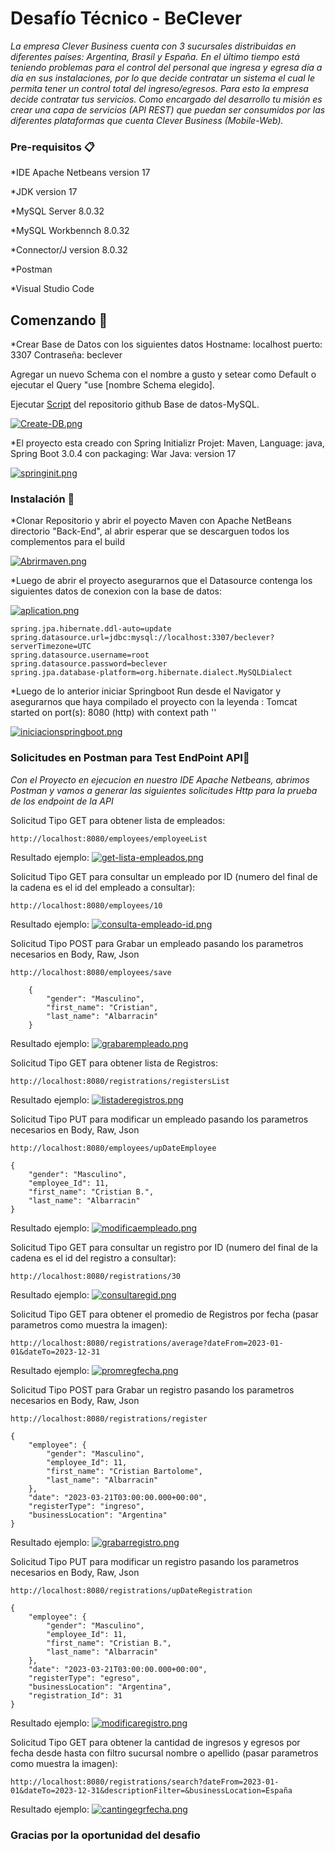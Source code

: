 # Desafío Técnico - BeClever

_La empresa Clever Business cuenta con 3 sucursales distribuidas en diferentes países: Argentina, Brasil y España. En el último tiempo está teniendo problemas para el control del personal que ingresa y egresa día a día en sus instalaciones, por lo que decide contratar un sistema el cual le permita tener un control total del ingreso/egresos.
Para esto la empresa decide contratar tus servicios. Como encargado del desarrollo tu misión es crear una capa de servicios (API REST) que puedan ser consumidos por las diferentes plataformas que cuenta Clever Business (Mobile-Web)._

### Pre-requisitos 📋

*IDE Apache Netbeans version 17

*JDK version 17

*MySQL Server 8.0.32

*MySQL Workbennch 8.0.32

*Connector/J version 8.0.32

*Postman

*Visual Studio Code

## Comenzando 🚀

*Crear Base de Datos con los siguientes datos Hostname: localhost puerto: 3307 Contraseña: beclever

Agregar un nuevo Schema con el nombre a gusto y setear como Default o ejecutar el Query "use [nombre Schema elegido].

Ejecutar [Script](https://github.com/albarracincristian/PruebaTecnica/blob/main/Base%20de%20Datos-MySQL/Script_BD_Clever_Business.sql) del repositorio github Base de datos-MySQL.

[![Create-DB.png](https://i.postimg.cc/2yvtcfL6/Create-DB.png)](https://postimg.cc/0KkZjFfR)

*El proyecto esta creado con Spring Initializr Projet: Maven, Language: java, Spring Boot 3.0.4 con packaging: War Java: version 17

[![springinit.png](https://i.postimg.cc/yYrD74Dx/springinit.png)](https://postimg.cc/F73rx6gX)


### Instalación 🔧

*Clonar Repositorio y abrir el poyecto Maven con Apache NetBeans directorio "Back-End", al abrir esperar que se descarguen todos los complementos para el build

[![Abrirmaven.png](https://i.postimg.cc/V6C6RD1R/Abrirmaven.png)](https://postimg.cc/gXGmcyxX)

*Luego de abrir el proyecto asegurarnos que el Datasource contenga los siguientes datos de conexion con la base de datos:

[![aplication.png](https://i.postimg.cc/cCdvLfyB/aplication.png)](https://postimg.cc/VrHf7rNJ)


```
spring.jpa.hibernate.ddl-auto=update
spring.datasource.url=jdbc:mysql://localhost:3307/beclever?serverTimezone=UTC
spring.datasource.username=root
spring.datasource.password=beclever
spring.jpa.database-platform=org.hibernate.dialect.MySQLDialect
```
*Luego de lo anterior iniciar Springboot Run desde el Navigator y asegurarnos que haya compilado el proyecto con la leyenda : Tomcat started on port(s): 8080 (http) with context path ''

[![iniciacionspringboot.png](https://i.postimg.cc/TY7JB3g4/iniciacionspringboot.png)](https://postimg.cc/KRTTMF9P)

### Solicitudes en Postman para Test EndPoint API🔩

_Con el Proyecto en ejecucion en nuestro IDE Apache Netbeans, abrimos Postman y vamos a generar las siguientes solicitudes Http para la prueba de los endpoint de la API_

Solicitud Tipo GET para obtener lista de empleados:

```
http://localhost:8080/employees/employeeList
```
Resultado ejemplo:
[![get-lista-empleados.png](https://i.postimg.cc/Y25TPkBk/get-lista-empleados.png)](https://postimg.cc/F1xPfMKn)

Solicitud Tipo GET para consultar un empleado por ID (numero del final de la cadena es el id del empleado a consultar):

```
http://localhost:8080/employees/10
```
Resultado ejemplo:
[![consulta-empleado-id.png](https://i.postimg.cc/QMKpvL3G/consulta-empleado-id.png)](https://postimg.cc/Y4kGms0b)

Solicitud Tipo POST para Grabar un empleado pasando los parametros necesarios en Body, Raw, Json

```
http://localhost:8080/employees/save
```
```
    {
        "gender": "Masculino",
        "first_name": "Cristian",
        "last_name": "Albarracin"
    }
```
Resultado ejemplo:
[![grabarempleado.png](https://i.postimg.cc/Qx6Y3rRH/grabarempleado.png)](https://postimg.cc/7f2n3jPk)

Solicitud Tipo GET para obtener lista de Registros:

```
http://localhost:8080/registrations/registersList
```
Resultado ejemplo:
[![listaderegistros.png](https://i.postimg.cc/MK8fpMJL/listaderegistros.png)](https://postimg.cc/6TYpHQ3V)

Solicitud Tipo PUT para modificar un empleado pasando los parametros necesarios en Body, Raw, Json

```
http://localhost:8080/employees/upDateEmployee
```
```
{
    "gender": "Masculino",
    "employee_Id": 11,
    "first_name": "Cristian B.",
    "last_name": "Albarracin"
}
```
Resultado ejemplo:
[![modificaempleado.png](https://i.postimg.cc/qBWShr1S/modificaempleado.png)](https://postimg.cc/Sj7D3BFf)

Solicitud Tipo GET para consultar un registro por ID (numero del final de la cadena es el id del registro a consultar):

```
http://localhost:8080/registrations/30
```
Resultado ejemplo:
[![consultaregid.png](https://i.postimg.cc/C5CGxbPF/consultaregid.png)](https://postimg.cc/ctHgDtGj)

Solicitud Tipo GET para obtener el promedio de Registros por fecha (pasar parametros como muestra la imagen):

```
http://localhost:8080/registrations/average?dateFrom=2023-01-01&dateTo=2023-12-31
```
Resultado ejemplo:
[![promregfecha.png](https://i.postimg.cc/JhqCZFsJ/promregfecha.png)](https://postimg.cc/nsCWt0Yc)

Solicitud Tipo POST para Grabar un registro pasando los parametros necesarios en Body, Raw, Json

```
http://localhost:8080/registrations/register
```
```
{
    "employee": {
        "gender": "Masculino",
        "employee_Id": 11,
        "first_name": "Cristian Bartolome",
        "last_name": "Albarracin"
    },
    "date": "2023-03-21T03:00:00.000+00:00",
    "registerType": "ingreso",
    "businessLocation": "Argentina"
}
```
Resultado ejemplo:
[![grabarregistro.png](https://i.postimg.cc/cCYvxZJw/grabarregistro.png)](https://postimg.cc/V0ffgxnk)

Solicitud Tipo PUT para modificar un registro pasando los parametros necesarios en Body, Raw, Json

```
http://localhost:8080/registrations/upDateRegistration
```
```
{
    "employee": {
        "gender": "Masculino",
        "employee_Id": 11,
        "first_name": "Cristian B.",
        "last_name": "Albarracin"
    },
    "date": "2023-03-21T03:00:00.000+00:00",
    "registerType": "egreso",
    "businessLocation": "Argentina",
    "registration_Id": 31
}
```
Resultado ejemplo:
[![modificaregistro.png](https://i.postimg.cc/VNdMxxXB/modificaregistro.png)](https://postimg.cc/hJRfx3yf)

Solicitud Tipo GET para obtener la cantidad de ingresos y egresos por fecha desde hasta con filtro sucursal nombre o apellido (pasar parametros como muestra la imagen):

```
http://localhost:8080/registrations/search?dateFrom=2023-01-01&dateTo=2023-12-31&descriptionFilter=&businessLocation=España
```
Resultado ejemplo:
[![cantingegrfecha.png](https://i.postimg.cc/Gm3Syp1L/cantingegrfecha.png)](https://postimg.cc/HVK2GdxR)

### Gracias por la oportunidad del desafio